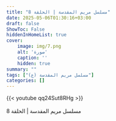 ```yaml
---
title: "مسلسل مريم المقدسة | الحلقة 8"
date: 2025-05-06T01:30:16+03:00
draft: false
ShowToc: False
hiddenInHomeList: true
cover:
    image: img/7.png
    alt: 'صورة'
    caption: ''
    hidden: true
summary: ""
tags: ["مسلسل مريم المقدسة (ع)"]
categories: []
---
```


{{< youtube qq24Sut8RHg >}}  
<br>
مسلسل مريم المقدسة | الحلقة 8
